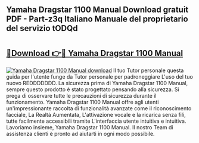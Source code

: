 ## Yamaha Dragstar 1100 Manual Download gratuit PDF - Part-z3q Italiano Manuale del proprietario del servizio tODQd

# <h2><a href="http://dfbpdr.blite.top/?on=Yamaha+Dragstar+1100+Manual">🔗Download 👉🔴 Yamaha Dragstar 1100 Manual</a></h2>

[![Yamaha Dragstar 1100 Manual download](https://i.imgur.com/lujVjoI.png)](http://dfbpdr.blite.top/?on=Yamaha+Dragstar+1100+Manual)
Il tuo Tutor personale questa guida per l'utente funge da Tutor personale per padroneggiare L'uso del tuo nuovo REDDDDDDD. La sicurezza prima di Yamaha Dragstar 1100 Manual, sempre questo prodotto è stato progettato pensando alla sicurezza. Si prega di osservare tutte le precauzioni di sicurezza durante il funzionamento. Yamaha Dragstar 1100 Manual offre agli utenti un'impressionante raccolta di funzionalità avanzate come il riconoscimento facciale, La Realtà Aumentata, L'attivazione vocale e la ricarica senza fili, tutte facilmente accessibili tramite L'interfaccia utente intuitiva e intuitiva. Lavoriamo insieme, Yamaha Dragstar 1100 Manual. Il nostro Team di assistenza clienti è pronto ad aiutarti in ogni modo possibile.

